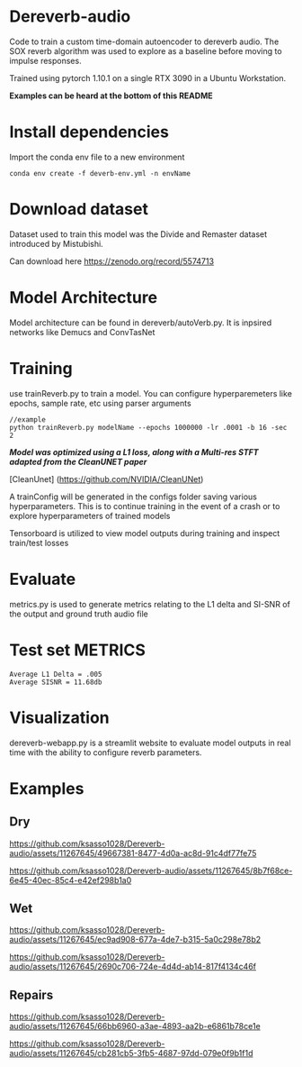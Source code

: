 # Dereverb-audio
Code to train a custom time-domain autoencoder to dereverb audio. The SOX reverb algorithm was used to explore as a baseline before moving to impulse responses. 

Trained using pytorch 1.10.1 on a single RTX 3090 in a Ubuntu Workstation.


**Examples can be heard at the bottom of this README**



# Install dependencies

Import the conda env file to a new environment 
```
conda env create -f deverb-env.yml -n envName
```

# Download dataset

Dataset used to train this model was the Divide and Remaster dataset introduced by Mistubishi.

Can download here https://zenodo.org/record/5574713

# Model Architecture

Model architecture can be found in dereverb/autoVerb.py. It is inpsired networks like Demucs and ConvTasNet

# Training

use trainReverb.py to train a model. You can configure hyperparemeters like epochs, sample rate, etc using parser arguments 
```
//example
python trainReverb.py modelName --epochs 1000000 -lr .0001 -b 16 -sec 2
```

***Model was optimized using a L1 loss, along with a Multi-res STFT adapted from the CleanUNET paper***


[CleanUnet] (https://github.com/NVIDIA/CleanUNet)

A trainConfig will be generated in the configs folder saving various hyperparameters. This is to continue training in the event of a crash or to explore hyperparameters of trained models


Tensorboard is utilized to view model outputs during training and inspect train/test losses


# Evaluate

metrics.py is used to generate metrics relating to the L1 delta and SI-SNR of the output and ground truth audio file

# Test set METRICS
```
Average L1 Delta = .005
Average SISNR = 11.68db
```

# Visualization
dereverb-webapp.py is a streamlit website to evaluate model outputs in real time with the ability to configure reverb parameters.


# Examples

## Dry
https://github.com/ksasso1028/Dereverb-audio/assets/11267645/49667381-8477-4d0a-ac8d-91c4df77fe75

https://github.com/ksasso1028/Dereverb-audio/assets/11267645/8b7f68ce-6e45-40ec-85c4-e42ef298b1a0

## Wet
https://github.com/ksasso1028/Dereverb-audio/assets/11267645/ec9ad908-677a-4de7-b315-5a0c298e78b2

https://github.com/ksasso1028/Dereverb-audio/assets/11267645/2690c706-724e-4d4d-ab14-817f4134c46f

## Repairs
https://github.com/ksasso1028/Dereverb-audio/assets/11267645/66bb6960-a3ae-4893-aa2b-e6861b78ce1e

https://github.com/ksasso1028/Dereverb-audio/assets/11267645/cb281cb5-3fb5-4687-97dd-079e0f9b1f1d



